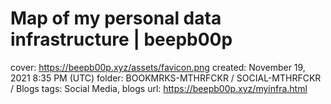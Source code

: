 # Map of my personal data infrastructure | beepb00p

cover: https://beepb00p.xyz/assets/favicon.png
created: November 19, 2021 8:35 PM (UTC)
folder: BOOKMRKS-MTHRFCKR / SOCIAL-MTHRFCKR / Blogs
tags: Social Media, blogs
url: https://beepb00p.xyz/myinfra.html